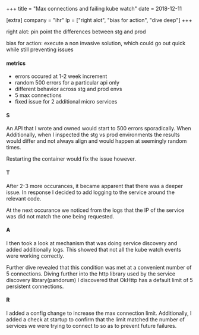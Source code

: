 +++
title = "Max connections and failing kube watch"
date = 2018-12-11

[extra]
company = "ihr"
lp = ["right alot", "bias for action", "dive deep"]
+++

right alot: pin point the differences between stg and prod

bias for action: execute a non invasive solution, which could go out quick while still preventing issues

#### metrics
- errors occured at 1-2 week increment
- random 500 errors for a particular api only
- different behavior across stg and prod envs
- 5 max connections
- fixed issue for 2 additional micro services

#### S
An API that I wrote and owned would start to 500 errors sporadically. When
Additionally, when I inspected the stg vs prod environments the results would
differ and not always align and would happen at seemingly random times.

Restarting the container would fix the issue however.

#### T
After 2-3 more occurances, it became apparent that there was a deeper issue.
In response I decided to add logging to the service around the relevant code.

At the next occurance we noticed from the logs that the IP of the service was
did not match the one being requested.

#### A
I then took a look at mechanism that was doing service discovery and added
additionally logs. This showed that not all the kube watch events were
working correctly.

Further dive revealed that this condition was met at a convenient number of
5 connections. Diving further into the http library used by the service
discovery library(pandorum) I discovered that OkHttp has a default limit
of 5 persistent connections.

#### R
I added a config change to increase the max connection limit. Additionally,
I added a check at startup to confirm that the limit matched the number of
services we were trying to connect to so as to prevent future failures.


